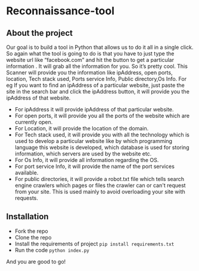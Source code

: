 # Reconnaissance-tool

## About the project

Our goal is to build a tool in Python that allows us to do it all in a single click. So again what the tool is going to do is that you have to just type the website url like “facebook.com” and hit the button to get a particular information . It will grab all the information for you. So it’s pretty cool. This Scanner will provide you the information like ipAddress, open ports, location, Tech stack used, Ports service Info, Public directory,Os Info. For eg If you want to find an ipAddress of a particular website, just paste the site in the search bar and click the ipAddress button, it will provide you the ipAddress of that website.
- For ipAddress it will provide ipAddress of that particular website.
- For open ports, it will provide you all the ports of the website which are currently open.
- For Location, it will provide the location of the domain.
- For Tech stack used, it will provide you with all the technology which is used to develop a particular website like by which programming language this website is developed, which database is used for storing information, which servers are used by the website etc.
- For Os Info, it will provide all information regarding the OS.
- For port service Info, it will provide the name of the port services available.
- For public directories, it will provide a robot.txt file which tells search engine crawlers which pages or files the crawler can or can't request from your site. This is used mainly to avoid overloading your site with requests.

## Installation

- Fork the repo
- Clone the repo
- Install the requirements of project
`pip install requirements.txt`
- Run the code
`python index.py`

And you are good to go!